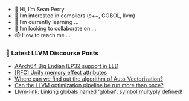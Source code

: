 - 👋 Hi, I’m Sean Perry
- 👀 I’m interested in compilers (c++, COBOL, llvm)
- 🌱 I’m currently learning ...
- 💞️ I’m looking to collaborate on ...
- 📫 How to reach me ...

<!---
s66perry/s66perry is a ✨ special ✨ repository because its `README.md` (this file) appears on your GitHub profile.
You can click the Preview link to take a look at your changes.
--->
### 📕 Latest LLVM Discourse Posts

<!-- DISCOURSE-LLVM:START -->
- [AArch64 Big Endian ILP32 support in LLD](https://discourse.llvm.org/t/aarch64-big-endian-ilp32-support-in-lld/65845#post_1)
- [[RFC] Unify memory effect attributes](https://discourse.llvm.org/t/rfc-unify-memory-effect-attributes/65579#post_18)
- [Where can we find out the algorithm of Auto-Vectorization?](https://discourse.llvm.org/t/where-can-we-find-out-the-algorithm-of-auto-vectorization/65844#post_1)
- [Can the LLVM optimization pipeline be run more than once?](https://discourse.llvm.org/t/can-the-llvm-optimization-pipeline-be-run-more-than-once/65843#post_1)
- [Llvm-link: Linking globals named &#39;global&#39;: symbol multyply defined!](https://discourse.llvm.org/t/llvm-link-linking-globals-named-global-symbol-multyply-defined/65834#post_2)
<!-- DISCOURSE-LLVM:END -->
